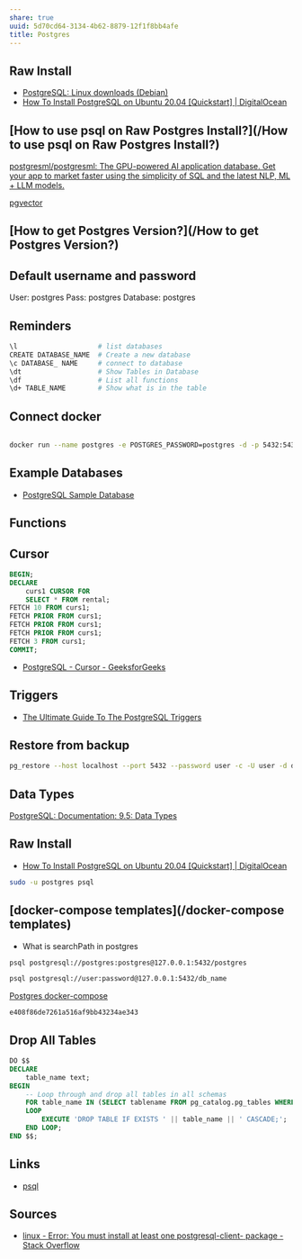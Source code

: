```yaml
---
share: true
uuid: 5d70cd64-3134-4b62-8879-12f1f8bb4afe
title: Postgres
---
```

## Raw Install

- [PostgreSQL: Linux downloads (Debian)](https://www.postgresql.org/download/linux/debian/)
- [How To Install PostgreSQL on Ubuntu 20.04 [Quickstart] | DigitalOcean](https://www.digitalocean.com/community/tutorials/how-to-install-postgresql-on-ubuntu-20-04-quickstart)

## [How to use psql on Raw Postgres Install?](/How to use psql on Raw Postgres Install?)

[postgresml/postgresml: The GPU-powered AI application database. Get your app to market faster using the simplicity of SQL and the latest NLP, ML + LLM models.](https://github.com/postgresml/postgresml)

[pgvector](/3029ac33-c2ec-4824-80a6-77dbd0c779a0)
## [How to get Postgres Version?](/How to get Postgres Version?)
## Default username and password

User: postgres
Pass: postgres
Database: postgres

## Reminders

``` bash
\l                    # list databases
CREATE DATABASE_NAME  # Create a new database
\c DATABASE_ NAME     # connect to database
\dt                   # Show Tables in Database
\df                   # List all functions
\d+ TABLE_NAME        # Show what is in the table
```

## Connect docker

``` bash

docker run --name postgres -e POSTGRES_PASSWORD=postgres -d -p 5432:5432 postgres

```
## Example Databases

* [PostgreSQL Sample Database](https://www.postgresqltutorial.com/postgresql-getting-started/postgresql-sample-database/)

## Functions

## Cursor

``` sql
BEGIN;
DECLARE 
    curs1 CURSOR FOR
    SELECT * FROM rental;
FETCH 10 FROM curs1;
FETCH PRIOR FROM curs1;
FETCH PRIOR FROM curs1;
FETCH PRIOR FROM curs1;
FETCH 3 FROM curs1;
COMMIT;
```

* [PostgreSQL - Cursor - GeeksforGeeks](https://www.geeksforgeeks.org/postgresql-cursor/)

## Triggers 

* [The Ultimate Guide To The PostgreSQL Triggers](https://www.postgresqltutorial.com/postgresql-triggers/)

## Restore from backup

``` bash
pg_restore --host localhost --port 5432 --password user -c -U user -d dvdrental -v "/home/paul/Downloads/dvdrental.tar" -W
```

## Data Types

[PostgreSQL: Documentation: 9.5: Data Types](https://www.postgresql.org/docs/9.5/datatype.html)

## Raw Install

* [How To Install PostgreSQL on Ubuntu 20.04 [Quickstart] | DigitalOcean](https://www.digitalocean.com/community/tutorials/how-to-install-postgresql-on-ubuntu-20-04-quickstart)

``` bash
sudo -u postgres psql
```


## [docker-compose templates](/docker-compose templates)

* What is searchPath in postgres

``` bash
psql postgresql://postgres:postgres@127.0.0.1:5432/postgres

psql postgresql://user:password@127.0.0.1:5432/db_name
```

[Postgres docker-compose](https://gist.github.com/dentropy/e408f86de7261a516af9bb43234ae343)

``` gist
e408f86de7261a516af9bb43234ae343
```

## Drop All Tables

``` sql
DO $$ 
DECLARE 
    table_name text;
BEGIN
    -- Loop through and drop all tables in all schemas
    FOR table_name IN (SELECT tablename FROM pg_catalog.pg_tables WHERE schemaname != 'pg_catalog' AND schemaname != 'information_schema') 
    LOOP
        EXECUTE 'DROP TABLE IF EXISTS ' || table_name || ' CASCADE;';
    END LOOP;
END $$;
```
## Links

* [psql](/4409a1a7-de50-4bbb-8a7c-73c57dc3439a)


## Sources

* [linux - Error: You must install at least one postgresql-client-<version> package - Stack Overflow](https://stackoverflow.com/questions/5301997/error-you-must-install-at-least-one-postgresql-client-version-package)